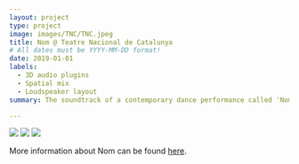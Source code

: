 ```yaml
---
layout: project
type: project
image: images/TNC/TNC.jpeg
title: Nom @ Teatre Nacional de Catalunya
# All dates must be YYYY-MM-DD format!
date: 2019-01-01
labels:
  - 3D audio plugins
  - Spatial mix
  - Loudspeaker layout
summary: The soundtrack of a contemporary dance performance called 'Nom' by Cesc Gelabert was live mixed in 3D by thanks to Sfëar plugins and a 3D loudspeaker layout.

---
```


<div class="ui small rounded images">
  <img class="ui image" src="../images/TNC1.jpg">
  <img class="ui image" src="../images/TNC2.jpg">
  <img class="ui image" src="../images/TNC3.png">

</div>

More information about Nom can be found [here](https://www.tnc.cat/es/nom).<br /><br />
